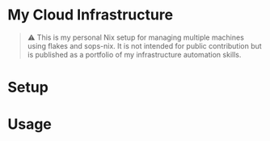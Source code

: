 # My Cloud Infrastructure
> ⚠️ This is my personal Nix setup for managing multiple machines using flakes and sops-nix.
> It is not intended for public contribution but is published as a portfolio of my infrastructure automation skills.


# Setup

# Usage
